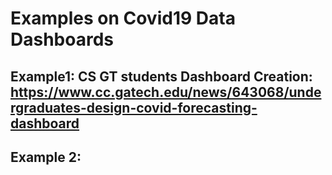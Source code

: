 # Examples on Covid19 Data Dashboards

## Example1: CS GT students Dashboard Creation: https://www.cc.gatech.edu/news/643068/undergraduates-design-covid-forecasting-dashboard

## Example 2: 
<h2>
